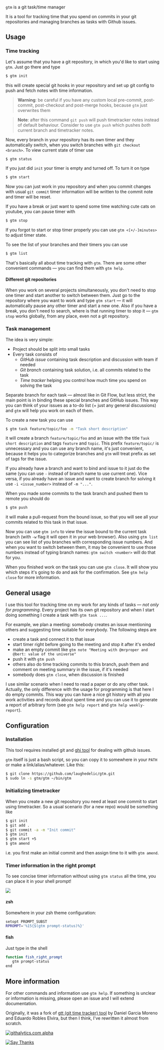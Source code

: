 `gtm` is a git task/time manager

It is a tool for tracking time that you spend on commits in your git repositories and managing branches as tasks with Github issues.


## Usage

### Time tracking

Let's assume that you have a git repository, in which you'd like to start using `gtm`. Just go there and type
```bash
$ gtm init
```
this will create special git hooks in your repository and set up git config to push and fetch notes with time information.

> **Warning**: be careful if you have any custom local pre-commit, post-commit, post-checkout and post-merge hooks, because `gtm` just overwrites them

> **Note**: after this command `git push` will push timetracker notes instead of default behaviour. Consider to use `gtm push` which pushes _both_ current branch and timetracker notes.

Now, every branch in your repository has its own timer and they automatically switch, when you switch branches with `git checkout <branch>`. 
To view current state of timer use
```bash
$ gtm status
```
If you just did `init` your timer is empty and turned off. To turn it on type
```bash
$ gtm start
```

Now you can just work in you repository and when you commit changes with usual `git commit` timer information will be written to the commit note and timer will be reset.

If you have a break or just want to spend some time watching cute cats on youtube, you can pause timer with
```bash
$ gtm stop
```

If you forgot to start or stop timer properly you can use `gtm <[+/-]minutes>` to adjust timer state.

To see the list of your branches and their timers you can use
```bash
$ gtm list
```

That's basically all about time tracking with `gtm`. There are some other convenient commands — you can find them with `gtm help`.

#### Different git repositories

When you work on several projects simultaneously, you don't need to stop one timer and start another to switch between them. Just go to the repository where you want to work and type `gtm start` — it will automatically pause any other timer and start a new one. Also if you have a break, you don't need to search, where is that running timer to stop it — `gtm stop` works globally, from any place, even not a git repository.

### Task management

The idea is very simple:
- Project should be split into small tasks
- Every task consists of
  + _GitHub issue_ containing task description and discussion with team if needed
  + _Git branch_ containing task solution, i.e. all commits related to the task
  + _Time tracker_ helping you control how much time you spend on solving the task

Separate branch for each task — almost like in Git Flow, but less strict, the main point is in binding these special branches and GitHub issues. This way you can think of your issues as a to-do list (+ just any general discussions) and `gtm` will help you work on each of them.

To create a new task you can use
```bash
$ gtm task feature/topic/foo -m "Task short description"
```
it will create a branch `feature/topic/foo` and an issue with the title `Task short description` and tags `feature` and `topic`. This prefix `feature/topic/` is unnecessary and you can use any branch name, it's just convenient, because it helps you to categorize branches and `gtm` will treat prefix as set of tags for the issue.

If you already have a branch and want to bind and issue to it just do the same (you can use `-` instead of branch name to use current one). Vice versa, if you already have an issue and want to create branch for solving it use `-i <issue_number>` instead of `-m "..."`.

When you made some commits to the task branch and pushed them to remote you should do
```bash
$ gtm push
```
it will make a pull-request from the bound issue, so that you will see all your commits related to this task in that issue.

Now you can use `gtm info` to view the issue bound to the current task branch (with `-w` flag it will open it in your web browser). Also using `gtm list` you can see list of you branches with corresponding issue numbers. And when you want to switch between them, it may be convenient to use those numbers instead of typing branch names: `gtm switch <number>` will do that for you.

When you finished work on the task you can use `gtm close`. It will show you which steps it's going to do and ask for the confirmation. See `gtm help close` for more information.

## General usage

I use this tool for tracking time on my work for any kinds of tasks — _not only for programming_. Every project has its own git repository and when I start doing something I create a task with `gtm task ...`. 

For example, we plan a meeting: somebody creates an issue mentioning others and suggesting time suitable for everybody. The following steps are

- create a task and connect it to that issue
- start timer right before going to the meeting and stop it after it's ended
- make an empty commit like `gtm note "Meeting with @mrproper and @bert: value of the universe"`
- push it with `gtm push`
- others also do time tracking commits to this branch, push them and comment on meeting summary in the issue, if it's needed
- somebody does `gtm close`, when discussion is finished

I use similar scenario when I need to read a paper or do any other task. Actually, the only difference with the usage for programming is that here I do empty commits. This way you can have a nice git history with all you work activities and records about spent time and you can use it to generate a report of arbitrary form (see `gtm help report` and `gtm help weekly-report`).

## Configuration

### Installation

This tool requires installed git and [ghi tool](https://github.com/stephencelis/ghi) for dealing with github issues.

`gtm` itself is just a bash script, so you can copy it to somewhere in your `PATH` or make a link/alias/whatever. Like this:
```bash
$ git clone https://github.com/laughedelic/gtm.git
$ sudo ln -s gtm/gtm ~/bin/gtm
```

### Initializing timetracker

When you create a new git repository you need at least one commit to start using timetracker. So a usual scenario (for a new repo) would be something like

```bash
$ git init
$ git add .
$ git commit -a -m "Init commit"
$ gtm init
$ gtm start +5
$ gtm amend
```

i.e. you first make an initial commit and then assign time to it with `gtm amend`.

### Timer information in the right prompt

To see concise timer information without using `gtm status` all the time, you can place it in your shell prompt!

![](http://i.imgur.com/NRdzXwF.png?1)

#### zsh

Somewhere in your zsh theme configuration:
```bash
setopt PROMPT_SUBST
RPROMPT='%15{$(gtm prompt-status)%}'
```

#### fish

Just type in the shell
```bash
function fish_right_prompt
   gtm prompt-status
end
```


## More information

For other commands and information use `gtm help`. If something is unclear or information is missing, please open an issue and I will extend documentation.

Originally, it was a fork of [gtt (git time tracker) tool](http://gitorious.org/gtt/gtt) by Daniel Garcia Moreno and Eduardo Robles Elvira, but then I think, I've rewritten it almost from scratch.

[![githalytics.com alpha](https://cruel-carlota.pagodabox.com/27313b5f86976621be0037ff3a5b15f9 "githalytics.com")](http://githalytics.com/laughedelic.github.io/gtm)

<a href="http://twitter.com/home/?status=Thanks @laughedelic for making gtm: https%3A%2F%2Fgithub.com%2Flaughedelic%2Fgtm"><img src="https://s3.amazonaws.com/github-thank-you-button/thank-you-button.png" alt="Say Thanks" /></a>
